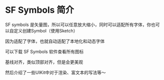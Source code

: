 # SF Symbols 简介

SF symbols 是矢量图，所以可以任意放大缩小，同时可以适配所有字体，你也可以自定义创建Symbol（使用Sketch）

因为适配了字体，也就自动适配了本地化和动态字体

可以下载 SF Symbols 软件查看所有图标

基线对齐，类似顶部对齐，但是会更美观

然后介绍了一些UIKit中对于渲染、富文本的写法等～